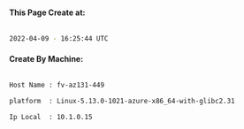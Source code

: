 
   
#### This Page Create at:

```bash

2022-04-09 - 16:25:44 UTC

```

#### Create By Machine:

```bash

Host Name : fv-az131-449

platform  : Linux-5.13.0-1021-azure-x86_64-with-glibc2.31

Ip Local  : 10.1.0.15

```

